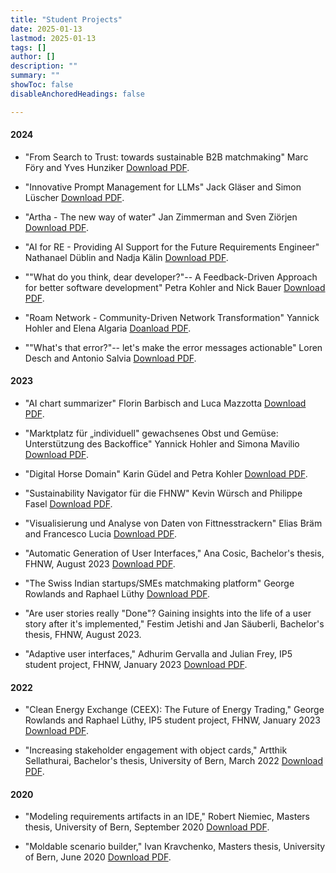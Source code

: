 ```yaml
---
title: "Student Projects" 
date: 2025-01-13
lastmod: 2025-01-13
tags: []
author: []
description: ""
summary: ""
showToc: false
disableAnchoredHeadings: false

---
```

#### 2024

* "From Search to Trust: towards sustainable B2B matchmaking" Marc Föry and Yves Hunziker [Download PDF](/pdfs/IP5_B2b_trust.pdf).
  
* "Innovative Prompt Management for LLMs" Jack Gläser and Simon Lüscher [Download PDF](/pdfs/IP5_FS24_Simon_Jack.pdf).

* "Artha - The new way of water" Jan Zimmerman and Sven Ziörjen [Download PDF](/pdfs/IP5_FS24_artha_zioerjen_zimmermann.pdf).

* "AI for RE - Providing AI Support for the Future Requirements Engineer" Nathanael Düblin and Nadja Kälin [Download PDF](/pdfs/IP6_AI4RE.pdf).

* ""What do you think, dear developer?"-- A Feedback-Driven Approach for better software development" Petra Kohler and Nick Bauer [Download PDF](/pdfs/IP6_FS24_baur_Kohler.pdf).

* "Roam Network - Community-Driven Network Transformation" Yannick Hohler and Elena Algaria [Doanload PDF](/pdfs/IP6_roamapp.pdf).

* ""What's that error?"-- let's make the error messages actionable" Loren Desch and Antonio Salvia [Download PDF](/pdfs/IP6_FS24_Lorin_Antonio.pdf).


#### 2023

* "AI chart summarizer" Florin Barbisch and Luca Mazzotta [Download PDF](/pdfs/IP5_AI_Chart_Summerizer.pdf).

* "Marktplatz für „individuell" gewachsenes Obst und Gemüse: Unterstützung des Backoffice" Yannick Hohler and Simona Mavilio [Download PDF](/pdfs/Olanga_IP5_Mavilio_Hohler.pdf).
  
* "Digital Horse Domain" Karin Güdel and Petra Kohler [Download PDF](/pdfs/EquiApp_IP5_HS23_Kohler_Guedel.pdf).
  
* "Sustainability Navigator für die FHNW" Kevin Würsch and Philippe Fasel [Download PDF](/pdfs/IP5_SustainabilityNavigator.pdf).

* "Visualisierung und Analyse von Daten von Fittnesstrackern" Elias Bräm and Francesco Lucia [Download PDF](/pdfs/IP5_Lucia_Braem_fitness_tracker.pdf).

* "Automatic Generation of User Interfaces," Ana Cosic, Bachelor's thesis, FHNW, August 2023 [Download PDF](/pdfs/automatic_Generation_of_User_Interface.pdf).


* "The Swiss Indian startups/SMEs matchmaking platform" George Rowlands and Raphael Lüthy [Download PDF](/pdfs/Bridging_the_Gap_HS23_IIT36.pdf). 

* "Are user stories really "Done"? Gaining insights into the life of a user story after it's implemented," Festim Jetishi and Jan Säuberli, Bachelor's thesis, FHNW, August 2023.

* "Adaptive user interfaces," Adhurim Gervalla and Julian Frey, IP5 student project, FHNW, January 2023 [Download PDF](/pdfs/adaptive_user_interfaces.pdf).


#### 2022

* "Clean Energy Exchange (CEEX): The Future of Energy Trading," George Rowlands and Raphael Lüthy, IP5 student project, FHNW, January 2023 [Download PDF](/pdfs/CEEX_Final.pdf).

* "Increasing stakeholder engagement with object cards," Artthik Sellathurai, Bachelor's thesis, University of Bern, March 2022 [Download PDF](https://scg.unibe.ch/archive/projects/Sell22a.pdf). 


#### 2020

* "Modeling requirements artifacts in an IDE," Robert Niemiec, Masters thesis, University of Bern, September 2020 [Download PDF](https://scg.unibe.ch/archive/masters/Niem20a.pdf).

* "Moldable scenario builder," Ivan Kravchenko, Masters thesis, University of Bern, June 2020 [Download PDF](https://scg.unibe.ch/archive/masters/Krav20a.pdf).